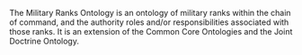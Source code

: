 The Military Ranks Ontology is an ontology of military ranks within the chain of command, and the authority roles and/or responsibilities associated with those ranks. It is an extension of the Common Core Ontologies and the Joint Doctrine Ontology.
